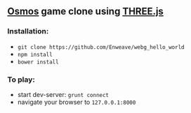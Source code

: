 ## [Osmos](https://en.wikipedia.org/wiki/Osmos) game clone using [THREE.js](http://threejs.org/)

### Installation:
* `git clone https://github.com/Enweave/webg_hello_world`
* `npm install`
* `bower install`

### To play:
* start dev-server: `grunt connect`
* navigate your browser to `127.0.0.1:8000`
